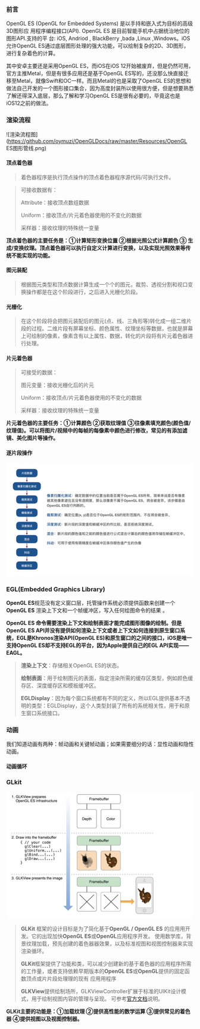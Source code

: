 ### 前言

OpenGL ES (OpenGL for Embedded Systems) 是以手持和嵌入式为目标的高级3D图形应
用程序编程接口(API). OpenGL ES 是⽬前智能手机中占据统治地位的图形API.⽀持的平
台: iOS, Andriod , BlackBerry ,bada ,Linux ,Windows。iOS 允许OpenGL ES通过底层图形处理的强大功能，可以绘制复杂的2D、3D图形，进行复杂着色的计算。

其中安卓主要还是采用OpenGL ES，而iOS在iOS 12开始被废弃，但是仍然可用，官方主推Metal，但是有很多应用还是基于OpenGL ES写的，还没那么快直接迁移至Metal，就像Swift和OC一样。而且Metal的也是采取了OpenGL ES的思想和做法自己开发的一个图形接口集合，因为高度封装所以使用很方便，但是想要熟悉了解还得深入底层，那么了解和学习OpenGL ES是很有必要的，毕竟这也是iOS12之前的做法。



### 渲染流程

![渲染流程图](https://github.com/oymuzi/OpenGLDocs/raw/master/Resources/OpenGL ES图形管线.png)

#### 顶点着色器

> 着色器程序是执行顶点操作的顶点着色器程序源代码/可执行文件。

> 可接收数据有：
>
> Attribute：接收顶点数组数据
>
> Uniform：接收顶点/片元着色器使用的不变化的数据
>
> 采样器：接收纹理的特殊统一变量



**顶点着色器的主要任务是：①计算矩形变换位置  ②根据光照公式计算颜色  ③ 生成/变换纹理。顶点着色器可以执行自定义计算进行变换，以及实现光照效果等传统不能实现的功能。**



#### 图元装配

> 根据图元类型和顶点数据计算生成一个个的图元，裁剪、透视分割和视口变换操作都是在这个阶段进行，之后进入光栅化阶段。



#### 光栅化

> 在这个阶段将会把图元装配后的图元(点、线、三角形等)转化成一组二维片段的过程。二维片段有屏幕坐标、颜色属性、纹理坐标等数据，也就是屏幕上可绘制的像素，像素含有以上属性、数据，转化的片段将有片元着色器进行处理。



#### 片元着色器

> 可接受的数据：
>
> 图元变量：接收光栅化后的片元
>
> Uniform：接收顶点/片元着色器使用的不变化的数据
>
> 采样器：接收纹理的特殊统一变量



**片元着色器的主要任务：①计算颜色  ②获取纹理值  ③往像素填充颜色(颜色值/纹理值)。可以将图片/视频中的每帧的每像素中颜色进行修改，常见的有添加滤镜、美化图片等操作。**



#### 逐片段操作

![](https://github.com/oymuzi/OpenGLDocs/raw/master/Resources/OpenGLES逐片段操作.png)



### EGL(Embedded Graphics Library)

**OpenGL ES**规范没有定义窗口层，托管操作系统必须提供函数来创建一个**OpenGL ES** 渲染上下文和一个帧缓冲区，写入任何绘图命令的结果 。

**OpenGL ES 命令需要渲染上下文和绘制表面才能完成图形图像的绘制。但是OpenGL ES API并没有提供如何渲染上下文或者上下文如何连接到原生窗口系统，EGL是Khronos渲染API(OpenGL ES)和原生窗口的之间的接口，iOS是唯一支持OpenGL ES却不支持EGL的平台，因为Apple提供自己的EGL API实现——  EAGL。**

> **渲染上下文**：存储相关OpenGL ES的状态。
>
> **绘制表面**：用于绘制图元的表面，指定渲染所需的缓存区类型，例如颜色缓存区、深度缓存区和模板缓冲区。
>
> **EGLDisplay**：因为每个窗口系统都有不同的定义，所以EGL提供基本不透明的类型：EGLDisplay，这个人类型封装了所有的系统相关性，用于和原生窗口系统接口。



### 动画

我们知道动画有两种：帧动画和关键帧动画；如果需要细分的话：显性动画和隐性动画。

#### 动画循环



### GLkit

![](https://github.com/oymuzi/OpenGLDocs/raw/master/Resources/OpenGLES通过GLKit渲染过程.png)

> **GLKit** 框架的设计目标是为了简化基于**OpenGL / OpenGL ES** 的应⽤用开发。它的出现加快**OpenGL ES**或**OpenGL**应用程序开发。 使⽤数学库，背景纹理加载，预先创建的着色器器效果，以及标准视图和视图控制器来实现渲染循环。
>
> **GLKit**框架提供了功能和类，可以减少创建新的基于着⾊器的应用程序所需的工作量，或者⽀持依赖早期版本的**OpenGL ES**或**OpenGL**提供的固定函数顶点或⽚片段处理理的现有 应⽤用程序
>
> **GLKView**提供绘制场所，GLKViewController扩展于标准的UIKit设计模式，用于绘制视图内容的管理与呈现。 可参考[官方文档](<https://developer.apple.com/library/archive/documentation/3DDrawing/Conceptual/OpenGLES_ProgrammingGuide/DrawingWithOpenGLES/DrawingWithOpenGLES.html#//apple_ref/doc/uid/TP40008793-CH503-SW1>)说明。

**GLKit主要的功能是：①加载纹理 ②提供高性能的数学运算 ③提供常见的着色器 ④提供视图以及视图控制器。**



